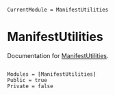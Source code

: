 ```@meta
CurrentModule = ManifestUtilities
```

# ManifestUtilities

Documentation for [ManifestUtilities](https://github.com/bcbi/ManifestUtilities.jl).

```@index
```

```@autodocs
Modules = [ManifestUtilities]
Public = true
Private = false
```
